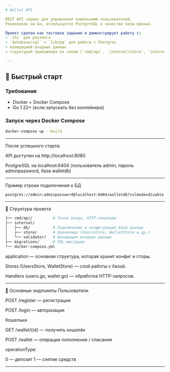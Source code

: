 ```yaml
---
# Wallet API

REST API сервис для управления кошельками пользователей.  
Реализован на Go, используется PostgreSQL в качестве базы данных.  

Проект сделан как тестовое задание и демонстрирует работу с:
- `chi` для роутинга
- `database/sql` + `lib/pq` для работы с Postgres
- валидацией входных данных
- структурой приложения по слоям (`cmd/api`, `internal/store`, `internal/db` и т.д.)

---
```


## 🚀 Быстрый старт

### Требования
- Docker + Docker Compose
- Go 1.22+ (если запускать без контейнера)

### Запуск через Docker Compose
```bash
docker-compose up --build
```
---

После успешного старта:

API доступен на http://localhost:8080

PostgreSQL на localhost:6404 (пользователь admin, пароль adminpassword, база walletdb)

---

Пример строки подключения к БД
```bash
postgres://admin:adminpassword@localhost:6404/walletdb?sslmode=disable
```

---
📂 Структура проекта
```bash
├── cmd/api/         # Точка входа, HTTP-хендлеры
├── internal/
│   ├── db/          # Подключение и конфигурация базы данных
│   ├── store/       # Хранилища (UsersStore, WalletStore и др.)
│   └── validator/   # Валидация входных данных
├── migrations/      # SQL-миграции
└── docker-compose.yml
```
application — основная структура, которая хранит конфиг и сторы.

Stores (UsersStore, WalletStore) — слой работы с базой.

Handlers (users.go, wallet.go) — обработка HTTP-запросов.

---
🔑 Основные эндпоинты
Пользователи

POST /register — регистрация

POST /login — авторизация

Кошельки

GET /wallet/{id} — получить кошелёк

POST /wallet — операции пополнения / списания

operationType:

0 — депозит
1 — снятие средств

---
